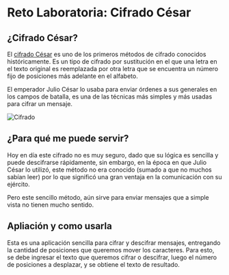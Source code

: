 # Reto Laboratoria: Cifrado César

## ¿Cifrado César?

El [cifrado César](https://es.wikipedia.org/wiki/Cifrado_César) es uno de los
primeros métodos de cifrado conocidos históricamente. Es un tipo de cifrado por
sustitución en el que una letra en el texto original es reemplazada por otra
letra que se encuentra un número fijo de posiciones más adelante en el alfabeto.

El emperador Julio César lo usaba para enviar órdenes a sus generales en los
campos de batalla, es una de las técnicas más simples y más usadas para cifrar
un mensaje.

![Cifrado](http://aircampgames.com/wp-content/uploads/2017/04/caesar_02.png)

## ¿Para qué me puede servir?

Hoy en día este cifrado no es muy seguro, dado que su lógica es sencilla y puede descifrarse rápidamente, sin embargo, en la época en que Julio César lo utilizó, este método no era conocido (sumado a que no muchos sabían leer) por lo que significó una gran ventaja en la comunicación con su ejército.

Pero este sencillo método, aún sirve para enviar mensajes que a simple vista no tienen mucho sentido.

## Apliación y como usarla

Esta es una aplicación sencilla para cifrar y descifrar mensajes, entregando la cantidad de posiciones que queremos mover los caracteres.
Para esto, se debe ingresar el texto que queremos cifrar o descifrar, luego el número de posiciones a desplazar, y se obtiene el texto de resultado.
